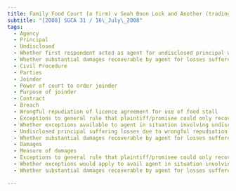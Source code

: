 ```yaml
---
title: Family Food Court (a firm) v Seah Boon Lock and Another (trading as Boon Lock Duck and 
subtitle: "[2008] SGCA 31 / 16\_July\_2008"
tags:
  - Agency
  - Principal
  - Undisclosed
  - Whether first respondent acted as agent for undisclosed principal when he entered into licence agreement for use of food stall
  - Whether substantial damages recoverable by agent for losses suffered only by undisclosed principal and not by agent
  - Civil Procedure
  - Parties
  - Joinder
  - Power of court to order joinder
  - Purpose of joinder
  - Contract
  - Breach
  - Wrongful repudiation of licence agreement for use of food stall
  - Exceptions to general rule that plaintiff/promisee could only recover nominal damages for breach of contract where no loss suffered
  - Whether exceptions available to agent in situation involving undisclosed principal
  - Undisclosed principal suffering losses due to wrongful repudiation of contract for which undisclosed principal not party to
  - Whether substantial damages recoverable by agent for losses suffered only by undisclosed principal and not by agent
  - Damages
  - Measure of damages
  - Exceptions to general rule that plaintiff/promisee could only recover nominal damages for breach of contract where no loss suffered
  - Whether exceptions would apply to avail agent in situation involving undisclosed principal
  - Whether substantial damages recoverable by agent for losses suffered only by undisclosed principal and not by agent

---
```


